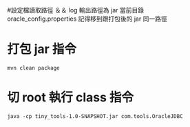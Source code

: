 #設定檔讀取路徑 ＆＆ log 輸出路徑為 jar 當前目錄\
oracle_config.properties 記得移到跟打包後的 jar 同一路徑

# 打包 jar 指令
    mvn clean package

# 切 root 執行 class 指令
    java -cp tiny_tools-1.0-SNAPSHOT.jar com.tools.OracleJDBC